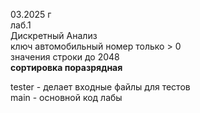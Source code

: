 03.2025 г  
лаб.1  
Дискретный Анализ  
ключ автомобильный номер только > 0  
значения строки до 2048  
**сортировка поразрядная**  
  
tester - делает входные файлы для тестов  
main - основной код лабы  
